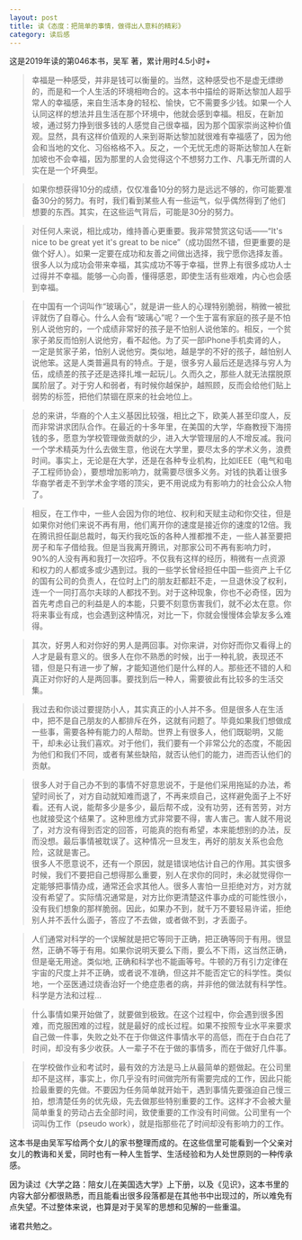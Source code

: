 ```yaml
---
layout: post
title: 读《态度：把简单的事情，做得出人意料的精彩》
category: 读后感
---
```

这是2019年读的第046本书，吴军 著，累计用时4.5小时+

>幸福是一种感受，并非是钱可以衡量的。当然，这种感受也不是虚无缥缈的，而是和一个人生活的环境相吻合的。这本书中描绘的哥斯达黎加人超乎常人的幸福感，来自生活本身的轻松、愉快，它不需要多少钱。如果一个人认同这样的想法并且生活在那个环境中，他就会感到幸福。相反，在新加坡，通过努力挣到很多钱的人感觉自己很幸福，因为那个国家崇尚这种价值观。显然，具有这样价值观的人来到哥斯达黎加就很难有幸福感了，因为他会和当地的文化、习俗格格不入。反之，一个无忧无虑的哥斯达黎加人在新加坡也不会幸福，因为那里的人会觉得这个不想努力工作、凡事无所谓的人实在是一个坏典型。

>如果你想获得10分的成绩，仅仅准备10分的努力是远远不够的，你可能要准备30分的努力。有时，我们看到某些人有一些运气，似乎偶然得到了他们想要的东西。其实，在这些运气背后，可能是30分的努力。

>对任何人来说，相比成功，维持善心更重要。我非常赞赏这句话——“It's nice to be great yet it's great to be nice”（成功固然不错，但更重要的是做个好人）。如果一定要在成功和友善之间做出选择，我宁愿你选择友善。很多人以为成功会带来幸福，其实成功不等于幸福，世界上有很多成功人士过得并不幸福。能够一心向善，懂得感恩，即使生活有些艰难，内心也会感到幸福。

>在中国有一个词叫作“玻璃心”，就是讲一些人的心理特别脆弱，稍微一被批评就伤了自尊心。什么人会有“玻璃心”呢？一个生于富有家庭的孩子是不怕别人说他穷的，一个成绩非常好的孩子是不怕别人说他笨的。相反，一个贫家子弟反而怕别人说他穷，看不起他。为了买一部iPhone手机卖肾的人，一定是贫家子弟，怕别人说他穷。类似地，越是学的不好的孩子，越怕别人说他笨。这是人类普遍具有的特点。于是，很多穷人最后还是选择与穷人为伍，成绩差的孩子还是选择扎堆一起玩儿。久而久之，那些人就无法摆脱原属阶层了。对于穷人和弱者，有时候你越保护，越照顾，反而会给他们贴上弱势的标签，把他们禁锢在原来的社会地位上。

>总的来讲，华裔的个人主义基因比较强，相比之下，欧美人甚至印度人，反而非常讲求团队合作。在最近的十多年里，在美国的大学，华裔教授下海捞钱的多，愿意为学校管理做贡献的少，进入大学管理层的人不增反减。我问一个学术精英为什么去做生意，他说在大学里，要尽太多的学术义务，浪费时间。事实上，无论是在大学，还是在各种专业机构，比如IEEE（电气和电子工程师协会），要想增加影响力，就需要尽很多义务。对钱的执着让很多华裔学者走不到学术金字塔的顶尖，更不用说成为有影响力的社会公众人物了。

>相反，在工作中，一些人会因为你的地位、权利和天赋主动和你交往，但是如果你对他们来说不再有用，他们离开你的速度是接近你的速度的12倍。我在腾讯担任副总裁时，每天约我吃饭的各种人推都推不走，一些人甚至要把房子和车子借给我。但是当我离开腾讯，对那家公司不再有影响力时，90%的人没有再和我打一次招呼。不仅我有这样的经历，稍微有一点资源和权力的人都或多或少遇到过。我的一些学长曾经担任中国一些资产上千亿的国有公司的负责人，在位时上门的朋友赶都赶不走，一旦退休没了权利，连一个一同打高尔夫球的人都找不到。对于这种现象，你也不必奇怪，因为首先考虑自己的利益是人的本能，只要不刻意伤害我们，就不必太在意。你将来事业有成，也会遇到这种情况，对比一下，你就会慢慢体会挚友多么难得。

>其次，好男人和对你好的男人是两回事。对你来讲，对你好而你又看得上的人才是最有意义的。很多人在你不熟悉的时候，出于一种礼貌，表现还不错，但是只有进一步了解，才能知道他们是什么样的人。那些还不错的人和真正对你好的人是两回事。要找到后一种人，需要彼此有比较多的生活交集。

>我过去和你谈过要提防小人，其实真正的小人并不多。但是很多人在生活中，把不是自己朋友的人都排斥在外，这就有问题了。毕竟如果我们想做成一些事，需要各种有能力的人帮助。世界上有很多人，他们既聪明，又能干，却未必让我们喜欢。对于他们，我们要有一个非常公允的态度，不能因为他们和我们不同，或者有某些缺陷，就否认他们的能力，进而否认他们的贡献。

>很多人对于自己办不到的事情不好意思说不，于是他们采用拖延的办法，希望时间长了，对方自动就知难而退了，不再来烦自己，这样避免面子上不好看。还有人说，能帮多少是多少，最后帮不成，没有功劳，还有苦劳，对方也就接受这个结果了。这种思维方式非常要不得，害人害己。害人就不用说了，对方没有得到否定的回答，可能真的抱有希望，本来能想别的办法，反而没想。最后事情被耽误了。这种情况一旦发生，再好的朋友关系也会危险，这就是害己。<br/>
很多人不愿意说不，还有一个原因，就是错误地估计自己的作用。其实很多时候，我们不要把自己想得那么重要，别人在求你的同时，未必就觉得你一定能够把事情办成，通常还会求其他人。很多人害怕一旦拒绝对方，对方就没有希望了。实际情况通常是，对方比你更清楚这件事办成的可能性很小，没有我们想象的那样脆弱。因此，如果办不到，就千万不要轻易许诺，拒绝别人并不丢什么面子，答应了不去做，或者做不到，才丢面子。

>人们通常对科学的一个误解就是把它等同于正确，把正确等同于有用。很显然，正确不等于有用。如果你说明天要么下雨，要么不下雨，这当然正确，但是毫无用途。类似地, 正确和科学也不能画等号。牛顿的万有引力定律在宇宙的尺度上并不正确，或者说不准确，但这并不能否定它的科学性。类似地，一个巫医通过烧香治好一个绝症患者的病，并非他的做法就有科学性。科学是方法和过程…

>什么事情如果开始做了，就要做到极致。在这个过程中，你会遇到很多困难，而克服困难的过程，就是最好的成长过程。如果不按照专业水平来要求自己做一件事，失败之处不在于你做这件事情水平的高低，而在于白白花了时间，却没有多少收获。人一辈子不在于做的事情多，而在于做好几件事。

>在学校做作业和考试时，最有效的方法是马上从最简单的题做起。在公司里却不是这样，事实上，你几乎没有时间做完所有需要完成的工作，因此只能捡最重要的先做。不要因为任务简单就开始干，遇到事情先要强迫自己慢三拍，想清楚任务的优先级，先去做那些特别重要的工作。这样才不会被大量简单重复的劳动占去全部时间，致使重要的工作没有时间做。公司里有一个词叫伪工作（pseudo work），就是指那些花了时间却没有影响力的工作。

这本书是由吴军写给两个女儿的家书整理而成的。在这些信里可能看到一个父亲对女儿的教诲和关爱，同时也有一种人生哲学、生活经验和为人处世原则的一种传承感。

因为读过《大学之路：陪女儿在美国选大学》上下册，以及《见识》，这本书里的内容大部分都很熟悉，而且能看出很多段落都是在其他书中出现过的，所以难免有点失望。不过整体来说，也算是对于吴军的思想和见解的一些重温。

诸君共勉之。
